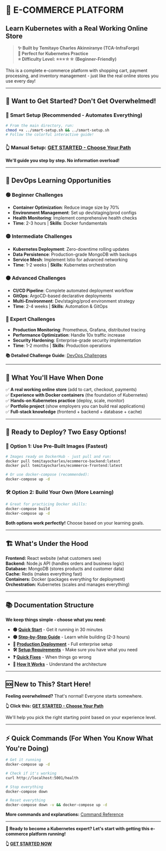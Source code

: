 # 🛒 **E-COMMERCE PLATFORM**
## **Learn Kubernetes with a Real Working Online Store**

> **✨ Built by Temitayo Charles Akinniranye (TCA-InfraForge)**  
> **🎯 Perfect for Kubernetes Practice**  
> **⭐ Difficulty Level: ⭐⭐⭐☆☆ (Beginner-Friendly)**  

This is a complete e-commerce platform with shopping cart, payment processing, and inventory management - just like the real online stores you use every day!

---

## **🚀 Want to Get Started? Don't Get Overwhelmed!**

### **🤖 Smart Setup (Recommended - Automates Everything)**
```bash
# From the main directory, run:
chmod +x ../smart-setup.sh && ../smart-setup.sh
# Follow the colorful interactive guide!
```

### **👆 Manual Setup:** [**GET STARTED - Choose Your Path**](./GET-STARTED.md)

**We'll guide you step by step. No information overload!**

---

## **🎯 DevOps Learning Opportunities**

### **🟢 Beginner Challenges**
- **Container Optimization**: Reduce image size by 70%
- **Environment Management**: Set up dev/staging/prod configs
- **Health Monitoring**: Implement comprehensive health checks
- **Time**: 2-3 hours | **Skills**: Docker fundamentals

### **🟡 Intermediate Challenges**  
- **Kubernetes Deployment**: Zero-downtime rolling updates
- **Data Persistence**: Production-grade MongoDB with backups
- **Service Mesh**: Implement Istio for advanced networking
- **Time**: 1-2 weeks | **Skills**: Kubernetes orchestration

### **🟠 Advanced Challenges**
- **CI/CD Pipeline**: Complete automated deployment workflow
- **GitOps**: ArgoCD-based declarative deployments  
- **Multi-Environment**: Dev/staging/prod environment strategy
- **Time**: 2-4 weeks | **Skills**: Automation & GitOps

### **🔴 Expert Challenges**
- **Production Monitoring**: Prometheus, Grafana, distributed tracing
- **Performance Optimization**: Handle 10x traffic increase
- **Security Hardening**: Enterprise-grade security implementation
- **Time**: 1-2 months | **Skills**: Production operations

**📚 Detailed Challenge Guide**: [DevOps Challenges](docs/devops-challenges.md)

---

## **🎯 What You'll Have When Done**

✅ **A real working online store** (add to cart, checkout, payments)  
✅ **Experience with Docker containers** (the foundation of Kubernetes)  
✅ **Hands-on Kubernetes practice** (deploy, scale, monitor)  
✅ **Portfolio project** (show employers you can build real applications)  
✅ **Full-stack knowledge** (frontend + backend + database + cache)  

---

## **🐳 Ready to Deploy? Two Easy Options!**

### **🚀 Option 1: Use Pre-Built Images (Fastest)**
```bash
# Images ready on DockerHub - just pull and run:
docker pull temitayocharles/ecommerce-backend:latest
docker pull temitayocharles/ecommerce-frontend:latest

# Or use docker-compose (recommended):
docker-compose up -d
```

### **🛠️ Option 2: Build Your Own (More Learning)**
```bash
# Great for practicing Docker skills:
docker-compose build
docker-compose up -d
```

**Both options work perfectly!** Choose based on your learning goals.

---

## **🏗️ What's Under the Hood**

**Frontend:** React website (what customers see)  
**Backend:** Node.js API (handles orders and business logic)  
**Database:** MongoDB (stores products and customer data)  
**Cache:** Redis (makes everything fast)  
**Containers:** Docker (packages everything for deployment)  
**Orchestration:** Kubernetes (scales and manages everything)  

---

## **📚 Documentation Structure**

**We keep things simple - choose what you need:**

- **🟢 [Quick Start](./docs/quick-start.md)** - Get it running in 30 minutes
- **🟡 [Step-by-Step Guide](./docs/step-by-step.md)** - Learn while building (2-3 hours)
- **🔴 [Production Deployment](./docs/production-deployment.md)** - Full enterprise setup
- **🛠️ [Setup Requirements](./docs/setup-requirements.md)** - Make sure you have what you need
- **❓ [Quick Fixes](./docs/quick-fixes.md)** - When things go wrong
- **📖 [How It Works](./docs/how-it-works.md)** - Understand the architecture

---

## **🆘 New to This? Start Here!**

**Feeling overwhelmed?** That's normal! Everyone starts somewhere.

**👆 Click this:** [**GET STARTED - Choose Your Path**](./GET-STARTED.md)

We'll help you pick the right starting point based on your experience level.

---

## **⚡ Quick Commands (For When You Know What You're Doing)**

```bash
# Get it running
docker-compose up -d

# Check if it's working
curl http://localhost:5001/health

# Stop everything
docker-compose down

# Reset everything
docker-compose down -v && docker-compose up -d
```

**More commands and explanations:** [Command Reference](./docs/commands.md)

---

**🎯 Ready to become a Kubernetes expert? Let's start with getting this e-commerce platform running!**

**👆 [GET STARTED NOW](./GET-STARTED.md)**
